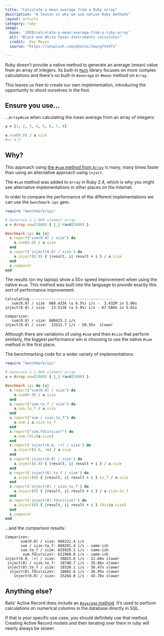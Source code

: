 ```yaml
---
title: "Calculate a mean average from a Ruby array"
description: "A lesson in why we use native Ruby methods"
layout: article
category: ruby
image:
  base: '2020/calculate-a-mean-average-from-a-ruby-array'
  alt: "Black and White Texas Instruments calculator"
  credit:  Ray Reyes
  source: "https://unsplash.com/photos/3xwrg7Vv6Ts"

---
```


Ruby doesn’t provide a native method to generate an average (mean) value from an array of integers. Its built-in [`Math`](https://ruby-doc.org/core-2.7.0/Math.html) library focuses on more complex calculations and there's no built-in `#average` or `#mean` method on `Array`.

This leaves us free to create our own implementation, introducing the opportunity to shoot ourselves in the foot.


## Ensure you use...

...`Array#sum` when calculating the mean average from an array of integers:

```ruby
a = [1, 2, 3, 4, 5, 6, 7, 8]

a.sum(0.0) / a.size
#=> 4.5
```


## Why?

This approach using [the `#sum` method from `Array`](https://ruby-doc.org/core-2.7.0/Array.html#method-i-sum) is many, many times faster than using an alternative approach using `inject`.

The `#sum` method was added to `Array` in Ruby 2.4, which is why you might see alternative implementations in other places on the Internet.

In order to compare the performance of the different implementations we can use the `benchmark-ips` gem.

```ruby
require "benchmark/ips"

# Generate a 1,000 element array
a = Array.new(1000) { |_| rand(1000) }

Benchmark.ips do |x|
  x.report("sum(0.0) / size") do
    a.sum(0.0) / a.size
  end
  x.report('inject(0.0) / size') do
    a.inject(0.0) { |result, i| result + i } / a.size
  end
  x.compare!
end
```

The results (on my laptop) show a 50× speed improvement when using the native `#sum`. This method was built into the language to provide exactly this sort of performance improvement.

```
Calculating -------------------------------------
   sum(0.0) / size  680.425k (± 6.5%) i/s -  3.432M in 5.06s
inject(0.0) / size   13.513k (± 5.0%) i/s - 67.586k in 5.01s

Comparison:
   sum(0.0) / size: 680425.2 i/s
inject(0.0) / size:  13512.7 i/s - 50.35x  slower
```

Although there are variations of using `#sum` and then `#size` that perform similarly, the biggest performance win is choosing to use the native `#sum` method in the first place.

The benchmarking code for a wider variety of implementations:

```ruby
require "benchmark/ips"

# Generate a 1,000 element array
a = Array.new(1000) { |_| rand(1000) }

Benchmark.ips do |x|
  x.report("sum(0.0) / size") do
    a.sum(0.0) / a.size
  end
  x.report("sum.to_f / size") do
    a.sum.to_f / a.size
  end
  x.report("sum / size.to_f") do
    a.sum / a.size.to_f
  end
  x.report("sum.fdiv(size)") do
    a.sum.fdiv(a.size)
  end
  x.report('inject(0.0, :+) / size') do
    a.inject(0.0, :+) / a.size
  end
  x.report('inject(0.0) / size') do
    a.inject(0.0) { |result, i| result + i } / a.size
  end
  x.report('inject(0).to_f / size') do
    a.inject(0) { |result, i| result + i }.to_f / a.size
  end
  x.report('inject(0) / size.to_f') do
    a.inject(0) { |result, i| result + i } / a.size.to_f
  end
  x.report('inject(0).fdiv(size)') do
    a.inject(0) { |result, i| result + i }.fdiv(a.size)
  end
  x.compare!
end
```

...and the comparison results:

```
Comparison:
       sum(0.0) / size: 668222.4 i/s
       sum / size.to_f: 660291.4 i/s - same-ish
       sum.to_f / size: 655929.1 i/s - same-ish
        sum.fdiv(size): 621960.0 i/s - same-ish
inject(0.0, :+) / size:  30823.6 i/s - 21.68x slower
 inject(0) / size.to_f:  18740.7 i/s - 35.66x slower
 inject(0).to_f / size:  18320.1 i/s - 36.47x slower
  inject(0).fdiv(size):  18082.6 i/s - 36.95x slower
    inject(0.0) / size:  15264.0 i/s - 43.78x slower
```


## Anything else?

Rails’ Active Record does include an [`#average` method](https://api.rubyonrails.org/classes/ActiveRecord/Calculations.html#method-i-average). It’s used to perform calculations on numerical columns in the database directly in SQL.

If that is your specific use case, you should definitely use that method. Creating Active Record models and then iterating over them in ruby will nearly always be slower.

